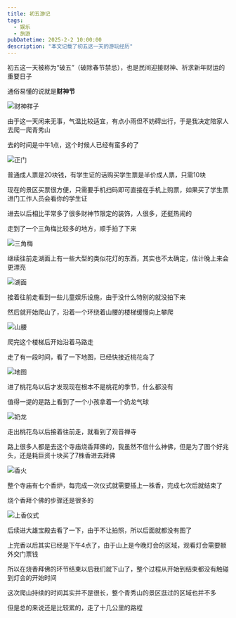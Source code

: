 ```yaml
---
title: 初五游记
tags: 
  - 娱乐
  - 旅游
pubDatetime: 2025-2-2 10:00:00
description: "本文记载了初五这一天的游玩经历"
---
```

初五这一天被称为“破五”（破除春节禁忌），也是民间迎接财神、祈求新年财运的重要日子

通俗易懂的说就是**财神节**

![财神祥子](https://pic1.imgdb.cn/item/679f6579d0e0a243d4f997c2.gif "财神祥子")

由于这一天闲来无事，气温比较适宜，有点小雨但不妨碍出行，于是我决定陪家人去爬一爬青秀山

去的时间是中午1点，这个时候人已经有蛮多的了

![正门](https://s21.ax1x.com/2025/02/02/pEZBYb8.jpg "正门")

普通成人票是20块钱，有学生证的话购买学生票是半价成人票，只需10块

现在的景区买票很方便，只需要手机扫码即可直接在手机上购票，如果买了学生票进门工作人员会看你的学生证

进去以后相比平常多了很多财神节限定的装饰，人很多，还挺热闹的

走到了一个三角梅比较多的地方，顺手拍了下来

![三角梅](https://s21.ax1x.com/2025/02/02/pEZBwCj.jpg "三角梅")

继续往前走湖面上有一些大型的类似花灯的东西，其实也不太确定，估计晚上来会更漂亮

![湖面](https://s21.ax1x.com/2025/02/02/pEZB08s.jpg "湖面")

接着往前走看到一些儿童娱乐设施，由于没什么特别的就没拍下来

然后就开始爬山了，沿着一个环绕着山腰的楼梯缓慢向上攀爬

![山腰](https://s21.ax1x.com/2025/02/02/pEZB42R.jpg "山腰")

爬完这个楼梯后开始沿着马路走

走了有一段时间，看了一下地图，已经快接近桃花岛了

![地图](https://s21.ax1x.com/2025/02/02/pEZByrV.jpg "地图")

进了桃花岛以后才发现现在根本不是桃花的季节，什么都没有

值得一提的是路上看到了一个小孩拿着一个奶龙气球

![奶龙](https://s21.ax1x.com/2025/02/02/pEZBfPJ.jpg "奶龙")

走出桃花岛以后接着往前走，就看到了观音禅寺

路上很多人都是去这个寺庙烧香拜佛的，我虽然不信什么神佛，但是为了图个好兆头，还是耗巨资十块买了7株香进去拜佛

![香火](https://pic1.imgdb.cn/item/679f65b5d0e0a243d4f997c7.jpg "香火")

整个寺庙有七个香炉，每完成一次仪式就需要插上一株香，完成七次后就结束了

烧个香拜个佛的步骤还是很多的

![上香仪式](https://s21.ax1x.com/2025/02/02/pEZBjGd.jpg "上香仪式")

后续进大雄宝殿去看了一下，由于不让拍照，所以后面就都没有图了

上完香以后其实已经是下午4点了，由于山上是今晚灯会的区域，观看灯会需要额外交门票钱

所以在烧香拜佛的环节结束以后我们就下山了，整个过程从开始到结束都没有触碰到灯会的开始时间

这次爬山持续的时间其实并不是很长，整个青秀山的景区逛过的区域也并不多

但是总的来说还是比较累的，走了十几公里的路程







